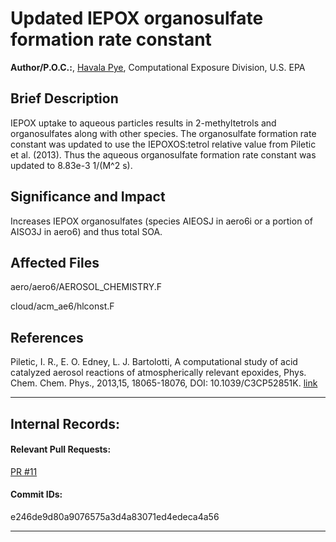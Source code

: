# Updated IEPOX organosulfate formation rate constant

**Author/P.O.C.:**, [Havala Pye](mailto:pye.havala@epa.gov), Computational Exposure Division, U.S. EPA

## Brief Description

IEPOX uptake to aqueous particles results in 2-methyltetrols and organosulfates along with other species. The organosulfate formation rate constant was updated to use
the IEPOXOS:tetrol relative value from Piletic et al. (2013). Thus the aqueous organosulfate formation rate constant was updated to 8.83e-3 1/(M^2 s).


## Significance and Impact

Increases IEPOX organosulfates (species AIEOSJ in aero6i or a portion of AISO3J in aero6) and thus total SOA.

## Affected Files

aero/aero6/AEROSOL_CHEMISTRY.F

cloud/acm_ae6/hlconst.F

## References

Piletic, I. R., E. O. Edney, L. J. Bartolotti, A computational study of acid catalyzed aerosol reactions of atmospherically relevant epoxides, Phys. Chem. Chem. Phys., 2013,15, 18065-18076, 
DOI: 10.1039/C3CP52851K. [link](http://pubs.rsc.org/en/Content/ArticleLanding/2013/CP/c3cp52851k#!divAbstract)


-----
## Internal Records:
#### Relevant Pull Requests:
[PR #11](https://github.com/usepa/cmaq_dev/pulls/11) 


#### Commit IDs:
e246de9d80a9076575a3d4a83071ed4edeca4a56


-----

